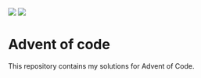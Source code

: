 ![](https://img.shields.io/badge/day%20📅-24-blue) ![](https://img.shields.io/badge/stars%20⭐-48-yellow)
# Advent of code

This repository contains my solutions for Advent of Code.
